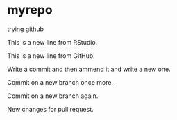 # myrepo
trying github

This is a new line from RStudio.

This is a new line from GitHub.

Write a commit and then ammend it and write a new one.

Commit on a new branch once more.

Commit on a new branch again.

New changes for pull request.